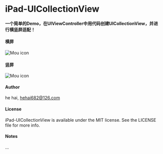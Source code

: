 # iPad-UICollectionView

#### 一个简单的Demo，在UIViewController中用代码创建UICollectionView，并进行横竖屏适配！

#### 横屏
![Mou icon](https://github.com/riversea2015/iPad-UICollectionView/blob/master/screenshot_1.png?raw=true)

#### 竖屏
![Mou icon](https://github.com/riversea2015/iPad-UICollectionView/blob/master/screenshot_2.png?raw=true)

#### Author

he hai, hehai682@126.com

#### License

iPad-UICollectionView is available under the MIT license. See the LICENSE file for more info.

#### Notes

...
